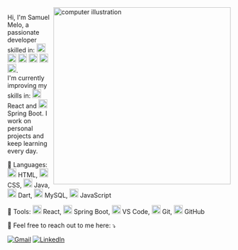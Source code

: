 <img src="https://raw.githubusercontent.com/MicaelliMedeiros/micaellimedeiros/master/image/computer-illustration.png" alt="computer illustration" min-width="400px" max-width="400px" width="400px" align="right">

<p align="left"> 
  Hi, I'm Samuel Melo, a passionate developer skilled in:  
  <img src="https://cdn.jsdelivr.net/gh/devicons/devicon/icons/html5/html5-original.svg" width="20" height="20" alt="HTML5"/>  
  <img src="https://cdn.jsdelivr.net/gh/devicons/devicon/icons/css3/css3-original.svg" width="20" height="20" alt="CSS3"/>  
  <img src="https://cdn.jsdelivr.net/gh/devicons/devicon/icons/java/java-original.svg" width="20" height="20" alt="Java"/>  
  <img src="https://cdn.jsdelivr.net/gh/devicons/devicon/icons/dart/dart-original.svg" width="20" height="20" alt="Dart"/>  
  <img src="https://cdn.jsdelivr.net/gh/devicons/devicon/icons/mysql/mysql-original.svg" width="20" height="20" alt="MySQL"/>  
  <img src="https://cdn.jsdelivr.net/gh/devicons/devicon/icons/javascript/javascript-original.svg" width="20" height="20" alt="JavaScript"/>.<br>
  I'm currently improving my skills in:  
  <img src="https://cdn.jsdelivr.net/gh/devicons/devicon/icons/react/react-original.svg" width="20" height="20" alt="React"/> React and  
  <img src="https://cdn.jsdelivr.net/gh/devicons/devicon/icons/spring/spring-original.svg" width="20" height="20" alt="Spring Boot"/> Spring Boot.  
  I work on personal projects and keep learning every day.
</p>

<p align="left">
  🦄 Languages:  
  <img src="https://cdn.jsdelivr.net/gh/devicons/devicon/icons/html5/html5-original.svg" width="20" height="20" alt="HTML5"/> HTML,  
  <img src="https://cdn.jsdelivr.net/gh/devicons/devicon/icons/css3/css3-original.svg" width="20" height="20" alt="CSS3"/> CSS,  
  <img src="https://cdn.jsdelivr.net/gh/devicons/devicon/icons/java/java-original.svg" width="20" height="20" alt="Java"/> Java,  
  <img src="https://cdn.jsdelivr.net/gh/devicons/devicon/icons/dart/dart-original.svg" width="20" height="20" alt="Dart"/> Dart,  
  <img src="https://cdn.jsdelivr.net/gh/devicons/devicon/icons/mysql/mysql-original.svg" width="20" height="20" alt="MySQL"/> MySQL,  
  <img src="https://cdn.jsdelivr.net/gh/devicons/devicon/icons/javascript/javascript-original.svg" width="20" height="20" alt="JavaScript"/> JavaScript
</p>

<p align="left">
  💼 Tools:  
  <img src="https://cdn.jsdelivr.net/gh/devicons/devicon/icons/react/react-original.svg" width="20" height="20" alt="React"/> React,  
  <img src="https://cdn.jsdelivr.net/gh/devicons/devicon/icons/spring/spring-original.svg" width="20" height="20" alt="Spring Boot"/> Spring Boot,  
  <img src="https://cdn.jsdelivr.net/gh/devicons/devicon/icons/vscode/vscode-original.svg" width="20" height="20" alt="VS Code"/> VS Code,  
  <img src="https://cdn.jsdelivr.net/gh/devicons/devicon/icons/git/git-original.svg" width="20" height="20" alt="Git"/> Git,  
  <img src="https://cdn.jsdelivr.net/gh/devicons/devicon/icons/github/github-original.svg" width="20" height="20" alt="GitHub"/> GitHub
</p>

<p align="left">
  💌 Feel free to reach out to me here: ⤵️
</p>

<p align="left">
  <a href="mailto:your.email@example.com" title="Gmail">
  <img src="https://img.shields.io/badge/-Gmail-FF0000?style=flat-square&labelColor=FF0000&logo=gmail&logoColor=white" alt="Gmail"/></a>
  <a href="https://www.linkedin.com/in/your-profile" title="LinkedIn">
  <img src="https://img.shields.io/badge/-Linkedin-0e76a8?style=flat-square&logo=Linkedin&logoColor=white" alt="LinkedIn"/></a>
  <a href="https://wa.me/yourwhatsapplink" title="WhatsApp">
  <img sr
